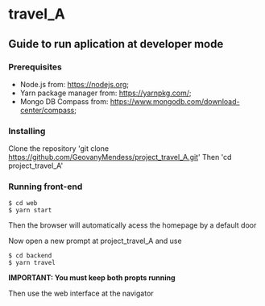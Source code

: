 # travel_A

## Guide to run aplication at developer mode

### Prerequisites

* Node.js from: https://nodejs.org;
* Yarn package manager from: https://yarnpkg.com/;
* Mongo DB Compass from: https://www.mongodb.com/download-center/compass;

### Installing

Clone the repository
'git clone https://github.com/GeovanyMendess/project_travel_A.git'
Then
'cd project_travel_A'

### Running front-end

```
$ cd web
$ yarn start
```
Then the browser will automatically acess the homepage by a default door

Now open a new prompt at project_travel_A and use
 ```
 $ cd backend
 $ yarn travel
 ```

**IMPORTANT: You must keep both propts running**

Then use the web interface at the navigator  




